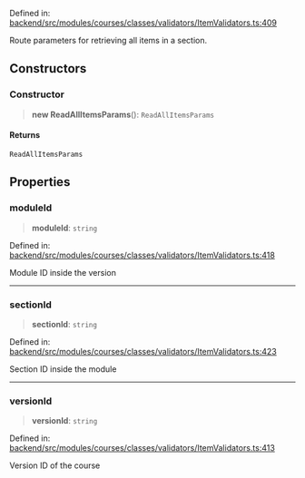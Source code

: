 Defined in: [backend/src/modules/courses/classes/validators/ItemValidators.ts:409](https://github.com/continuousactivelearning/vibe/blob/9a2d9d7201b944582c5d0ed5f0f7a4de13abde0f/backend/src/modules/courses/classes/validators/ItemValidators.ts#L409)

Route parameters for retrieving all items in a section.

## Constructors

### Constructor

> **new ReadAllItemsParams**(): `ReadAllItemsParams`

#### Returns

`ReadAllItemsParams`

## Properties

### moduleId

> **moduleId**: `string`

Defined in: [backend/src/modules/courses/classes/validators/ItemValidators.ts:418](https://github.com/continuousactivelearning/vibe/blob/9a2d9d7201b944582c5d0ed5f0f7a4de13abde0f/backend/src/modules/courses/classes/validators/ItemValidators.ts#L418)

Module ID inside the version

---

### sectionId

> **sectionId**: `string`

Defined in: [backend/src/modules/courses/classes/validators/ItemValidators.ts:423](https://github.com/continuousactivelearning/vibe/blob/9a2d9d7201b944582c5d0ed5f0f7a4de13abde0f/backend/src/modules/courses/classes/validators/ItemValidators.ts#L423)

Section ID inside the module

---

### versionId

> **versionId**: `string`

Defined in: [backend/src/modules/courses/classes/validators/ItemValidators.ts:413](https://github.com/continuousactivelearning/vibe/blob/9a2d9d7201b944582c5d0ed5f0f7a4de13abde0f/backend/src/modules/courses/classes/validators/ItemValidators.ts#L413)

Version ID of the course
